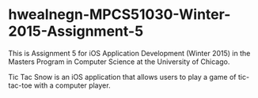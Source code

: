 # hwealnegn-MPCS51030-Winter-2015-Assignment-5
This is Assignment 5 for iOS Application Development (Winter 2015) in the Masters Program in Computer Science at the University of Chicago.

Tic Tac Snow is an iOS application that allows users to play a game of tic-tac-toe with a computer player.
